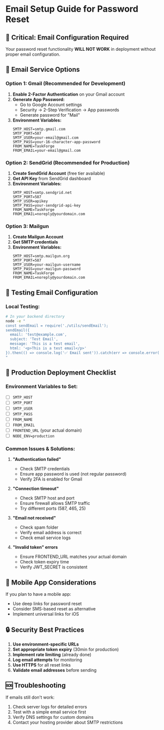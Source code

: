 # Email Setup Guide for Password Reset

## 🚨 Critical: Email Configuration Required

Your password reset functionality **WILL NOT WORK** in deployment without proper email configuration.

## 📧 Email Service Options

### Option 1: Gmail (Recommended for Development)

1. **Enable 2-Factor Authentication** on your Gmail account
2. **Generate App Password:**
   - Go to Google Account settings
   - Security → 2-Step Verification → App passwords
   - Generate password for "Mail"
3. **Environment Variables:**
   ```env
   SMTP_HOST=smtp.gmail.com
   SMTP_PORT=587
   SMTP_USER=your-email@gmail.com
   SMTP_PASS=your-16-character-app-password
   FROM_NAME=TaskForge
   FROM_EMAIL=your-email@gmail.com
   ```

### Option 2: SendGrid (Recommended for Production)

1. **Create SendGrid Account** (free tier available)
2. **Get API Key** from SendGrid dashboard
3. **Environment Variables:**
   ```env
   SMTP_HOST=smtp.sendgrid.net
   SMTP_PORT=587
   SMTP_USER=apikey
   SMTP_PASS=your-sendgrid-api-key
   FROM_NAME=TaskForge
   FROM_EMAIL=noreply@yourdomain.com
   ```

### Option 3: Mailgun

1. **Create Mailgun Account**
2. **Get SMTP credentials**
3. **Environment Variables:**
   ```env
   SMTP_HOST=smtp.mailgun.org
   SMTP_PORT=587
   SMTP_USER=your-mailgun-username
   SMTP_PASS=your-mailgun-password
   FROM_NAME=TaskForge
   FROM_EMAIL=noreply@yourdomain.com
   ```

## 🔧 Testing Email Configuration

### Local Testing:
```bash
# In your backend directory
node -e "
const sendEmail = require('./utils/sendEmail');
sendEmail({
  email: 'test@example.com',
  subject: 'Test Email',
  message: 'This is a test email',
  html: '<p>This is a test email</p>'
}).then(() => console.log('✅ Email sent')).catch(err => console.error('❌ Error:', err));
"
```

## 🚀 Production Deployment Checklist

### Environment Variables to Set:
- [ ] `SMTP_HOST`
- [ ] `SMTP_PORT`
- [ ] `SMTP_USER`
- [ ] `SMTP_PASS`
- [ ] `FROM_NAME`
- [ ] `FROM_EMAIL`
- [ ] `FRONTEND_URL` (your actual domain)
- [ ] `NODE_ENV=production`

### Common Issues & Solutions:

1. **"Authentication failed"**
   - Check SMTP credentials
   - Ensure app password is used (not regular password)
   - Verify 2FA is enabled for Gmail

2. **"Connection timeout"**
   - Check SMTP host and port
   - Ensure firewall allows SMTP traffic
   - Try different ports (587, 465, 25)

3. **"Email not received"**
   - Check spam folder
   - Verify email address is correct
   - Check email service logs

4. **"Invalid token" errors**
   - Ensure FRONTEND_URL matches your actual domain
   - Check token expiry time
   - Verify JWT_SECRET is consistent

## 📱 Mobile App Considerations

If you plan to have a mobile app:
- Use deep links for password reset
- Consider SMS-based reset as alternative
- Implement universal links for iOS

## 🔒 Security Best Practices

1. **Use environment-specific URLs**
2. **Set appropriate token expiry** (30min for production)
3. **Implement rate limiting** (already done)
4. **Log email attempts** for monitoring
5. **Use HTTPS** for all reset links
6. **Validate email addresses** before sending

## 🆘 Troubleshooting

If emails still don't work:
1. Check server logs for detailed errors
2. Test with a simple email service first
3. Verify DNS settings for custom domains
4. Contact your hosting provider about SMTP restrictions